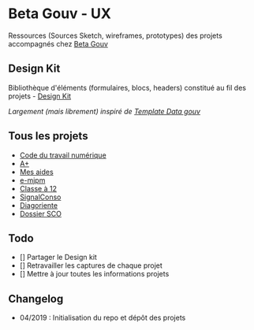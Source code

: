 # Beta Gouv - UX

Ressources (Sources Sketch, wireframes, prototypes) des projets accompagnés chez [Beta Gouv](https://github.com/betagouv)

## Design Kit

Bibliothèque d'éléments (formulaires, blocs, headers) constitué au fil des projets - [Design Kit](./designkit/)

_Largement (mais librement) inspiré de [Template Data gouv](https://template.data.gouv.fr/)_

## Tous les projets

* [Code du travail numérique](./codedutravail/)
* [A+](./aplus/)
* [Mes aides](./mesaides/)
* [e-mjpm](./e-mjpm/)
* [Classe à 12](./classea12/)
* [SignalConso](./signalconso/)
* [Diagoriente](./diagoriente/)
* [Dossier SCO](./dossiersco/)


## Todo

* [] Partager le Design kit
* [] Retravailler les captures de chaque projet
* [] Mettre à jour toutes les informations projets



## Changelog

* 04/2019 : Initialisation du repo et dépôt des projets
